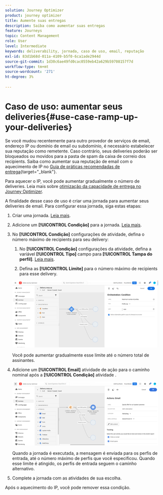 ```yaml
---
solution: Journey Optimizer
product: journey optimizer
title: Aumente suas entregas
description: Saiba como aumentar suas entregas
feature: Journeys
topic: Content Management
role: User
level: Intermediate
keywords: deliverability, jornada, caso de uso, email, reputação
exl-id: 83d1b68d-011a-4109-b5f0-6ca1ade2944d
source-git-commit: 1d30c6ae49fd0cac0559eb42a629b59708157f7d
workflow-type: tm+mt
source-wordcount: '271'
ht-degree: 3%

---
```


# Caso de uso: aumentar seus deliveries{#use-case-ramp-up-your-deliveries}

Se você mudou recentemente para outro provedor de serviços de email, endereço IP ou domínio de email ou subdomínio, é necessário estabelecer sua reputação como remetente. Caso contrário, seus deliveries poderão ser bloqueados ou movidos para a pasta de spam da caixa de correio dos recipients. Saiba como aumentar sua reputação de email com o aquecimento de IP no [Guia de práticas recomendadas de entrega](https://experienceleague.adobe.com/docs/deliverability-learn/deliverability-best-practice-guide/additional-resources/generic-resources/increase-reputation-with-ip-warming.html){target="_blank"}.

Para aquecer o IP, você pode aumentar gradualmente o número de deliveries. Leia mais sobre [otimização da capacidade de entrega no Journey Optimizer](../reports/deliverability.md).

A finalidade desse caso de uso é criar uma jornada para aumentar seus deliveries de email. Para configurar essa jornada, siga estas etapas:

1. Criar uma jornada. [Leia mais](journey-gs.md).

1. Adicione um **[!UICONTROL Condição]** para a jornada. [Leia mais](condition-activity.md).

1. No **[!UICONTROL Condição]** configurações de atividade, defina o número máximo de recipients para seu delivery:

   1. No **[!UICONTROL Condição]** configurações da atividade, defina a variável **[!UICONTROL Tipo]** campo para **[!UICONTROL Tampa do perfil]**. [Leia mais](condition-activity.md#profile_cap).

   1. Defina as **[!UICONTROL Limite]** para o número máximo de recipients para esse delivery.

   ![](assets/profile-cap-condition.png)

   Você pode aumentar gradualmente esse limite até o número total de assinantes.

1. Adicione um **[!UICONTROL Email]** atividade de ação para o caminho nominal após a **[!UICONTROL Condição]** atividade .

   ![](assets/ramp-up-deliveries-message.png)

   Quando a jornada é executada, a mensagem é enviada para os perfis de entrada, até o número máximo de perfis que você especificou. Quando esse limite é atingido, os perfis de entrada seguem o caminho alternativo.

1. Complete a jornada com as atividades de sua escolha.

Após o aquecimento do IP, você pode remover essa condição.
